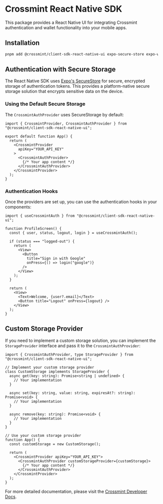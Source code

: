 # Crossmint React Native SDK

This package provides a React Native UI for integrating Crossmint authentication and wallet functionality into your mobile apps.

## Installation

```bash
pnpm add @crossmint/client-sdk-react-native-ui expo-secure-store expo-web-browser
```

## Authentication with Secure Storage

The React Native SDK uses [Expo's SecureStore](https://docs.expo.dev/versions/latest/sdk/securestore/) for secure, encrypted storage of authentication tokens. This provides a platform-native secure storage solution that encrypts sensitive data on the device.

### Using the Default Secure Storage

The `CrossmintAuthProvider` uses SecureStorage by default:

```tsx
import { CrossmintProvider, CrossmintAuthProvider } from "@crossmint/client-sdk-react-native-ui";

export default function App() {
  return (
    <CrossmintProvider
      apiKey="YOUR_API_KEY"
    >
      <CrossmintAuthProvider>
        {/* Your app content */}
      </CrossmintAuthProvider>
    </CrossmintProvider>
  );
}
```

### Authentication Hooks

Once the providers are set up, you can use the authentication hooks in your components:

```tsx
import { useCrossmintAuth } from "@crossmint/client-sdk-react-native-ui";

function ProfileScreen() {
  const { user, status, logout, login } = useCrossmintAuth();

  if (status === "logged-out") {
    return (
      <View>
        <Button
          title="Sign in with Google"
          onPress={() => login("google")}
        />
      </View>
    );
  }

  return (
    <View>
      <Text>Welcome, {user?.email}</Text>
      <Button title="Logout" onPress={logout} />
    </View>
  );
}
```

## Custom Storage Provider

If you need to implement a custom storage solution, you can implement the `StorageProvider` interface and pass it to the `CrossmintAuthProvider`:

```tsx
import { CrossmintAuthProvider, type StorageProvider } from "@crossmint/client-sdk-react-native-ui";

// Implement your custom storage provider
class CustomStorage implements StorageProvider {
  async get(key: string): Promise<string | undefined> {
    // Your implementation
  }

  async set(key: string, value: string, expiresAt?: string): Promise<void> {
    // Your implementation
  }

  async remove(key: string): Promise<void> {
    // Your implementation
  }
}

// Use your custom storage provider
function App() {
  const customStorage = new CustomStorage();

  return (
    <CrossmintProvider apiKey="YOUR_API_KEY">
      <CrossmintAuthProvider customStorageProvider={customStorage}>
        {/* Your app content */}
      </CrossmintAuthProvider>
    </CrossmintProvider>
  );
}
```

For more detailed documentation, please visit the [Crossmint Developer Docs](https://docs.crossmint.com/).
